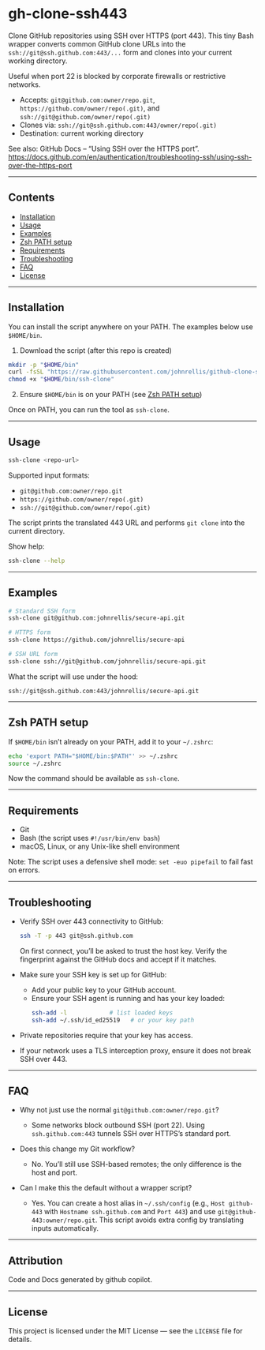 # gh-clone-ssh443

Clone GitHub repositories using SSH over HTTPS (port 443). This tiny Bash wrapper converts common GitHub clone URLs into the `ssh://git@ssh.github.com:443/...` form and clones into your current working directory.

Useful when port 22 is blocked by corporate firewalls or restrictive networks.

- Accepts: `git@github.com:owner/repo.git`, `https://github.com/owner/repo(.git)`, and `ssh://git@github.com/owner/repo(.git)`
- Clones via: `ssh://git@ssh.github.com:443/owner/repo(.git)`
- Destination: current working directory

See also: GitHub Docs – “Using SSH over the HTTPS port”.
https://docs.github.com/en/authentication/troubleshooting-ssh/using-ssh-over-the-https-port

---

## Contents

- [Installation](#installation)
- [Usage](#usage)
- [Examples](#examples)
- [Zsh PATH setup](#zsh-path-setup)
- [Requirements](#requirements)
- [Troubleshooting](#troubleshooting)
- [FAQ](#faq)
- [License](#license)

---

## Installation

You can install the script anywhere on your PATH. The examples below use `$HOME/bin`.

1) Download the script (after this repo is created)

```bash
mkdir -p "$HOME/bin"
curl -fsSL "https://raw.githubusercontent.com/johnrellis/github-clone-ssh-over-https/refs/heads/main/ssh-clone" -o "$HOME/bin/ssh-clone"
chmod +x "$HOME/bin/ssh-clone"
```

2) Ensure `$HOME/bin` is on your PATH (see [Zsh PATH setup](#zsh-path-setup))

Once on PATH, you can run the tool as `ssh-clone`.

---

## Usage

```bash
ssh-clone <repo-url>
```

Supported input formats:
- `git@github.com:owner/repo.git`
- `https://github.com/owner/repo(.git)`
- `ssh://git@github.com/owner/repo(.git)`

The script prints the translated 443 URL and performs `git clone` into the current directory.

Show help:
```bash
ssh-clone --help
```

---

## Examples

```bash
# Standard SSH form
ssh-clone git@github.com:johnrellis/secure-api.git

# HTTPS form
ssh-clone https://github.com/johnrellis/secure-api

# SSH URL form
ssh-clone ssh://git@github.com/johnrellis/secure-api.git
```

What the script will use under the hood:
```text
ssh://git@ssh.github.com:443/johnrellis/secure-api.git
```

---

## Zsh PATH setup

If `$HOME/bin` isn’t already on your PATH, add it to your `~/.zshrc`:

```bash
echo 'export PATH="$HOME/bin:$PATH"' >> ~/.zshrc
source ~/.zshrc
```

Now the command should be available as `ssh-clone`.

---

## Requirements

- Git
- Bash (the script uses `#!/usr/bin/env bash`)
- macOS, Linux, or any Unix-like shell environment

Note: The script uses a defensive shell mode: `set -euo pipefail` to fail fast on errors.

---

## Troubleshooting

- Verify SSH over 443 connectivity to GitHub:
  ```bash
  ssh -T -p 443 git@ssh.github.com
  ```
  On first connect, you’ll be asked to trust the host key. Verify the fingerprint against the GitHub docs and accept if it matches.

- Make sure your SSH key is set up for GitHub:
  - Add your public key to your GitHub account.
  - Ensure your SSH agent is running and has your key loaded:
    ```bash
    ssh-add -l            # list loaded keys
    ssh-add ~/.ssh/id_ed25519   # or your key path
    ```

- Private repositories require that your key has access.

- If your network uses a TLS interception proxy, ensure it does not break SSH over 443.

---

## FAQ

- Why not just use the normal `git@github.com:owner/repo.git`?
  - Some networks block outbound SSH (port 22). Using `ssh.github.com:443` tunnels SSH over HTTPS’s standard port.

- Does this change my Git workflow?
  - No. You’ll still use SSH-based remotes; the only difference is the host and port.

- Can I make this the default without a wrapper script?
  - Yes. You can create a host alias in `~/.ssh/config` (e.g., `Host github-443` with `Hostname ssh.github.com` and `Port 443`) and use `git@github-443:owner/repo.git`. This script avoids extra config by translating inputs automatically.

---

## Attribution

Code and Docs generated by github copilot. 

---

## License

This project is licensed under the MIT License — see the `LICENSE` file for details.
